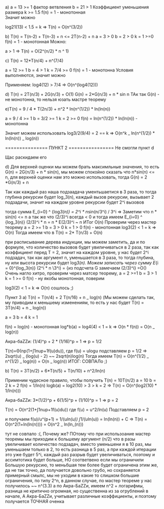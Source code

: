 a) a = 13 >= 1 фактор ветвления
b = 21 > 1 Коэффициент уменьшения размера
k >= 1.5
f(n) = 1 - монотонная  
 Значит можно

log21(13) < 1.5 = k => T(n) = O(n^(3/2))

b) T(n) = T(n-2) + T(n-3) + n <= 2T(n-2) + n
a = 3 > 0
b = 2 > 0
k = 1 >=0
f(n) = 1 - монотонная
Можно:

a > 1 => T(n) = O(2^(n/2) \* n ^ 1)

c) T(n) = 12\*T(n/4) + n^(7/4)

a = 12 >= 1
b = 4 > 1
k = 7/4 >= 0
f(n) = 1 - монотонна
Условия выполняются, значит можно

Применяем:
log4(12) > 7/4 => O(n^(log4(12)))

d) T(n) = 2T(n/3) + 2G(n/3) + O(1)
G(n) = 2*G(n/3) + n * sin n
ТАк так G(n) - не монотонна, то нельзя юзать мастре теорему

e)T(n) = 9 / 4 \* T(2n/3) + n^2 \* ln(n^(1/2)) \* ln(ln(n))

a = 9 / 4 >= 1
b = 3/2 >= 1
k = 2 >= 0
f(n) = ln(n^(1/2)) \* ln(ln(n)) - монотонна

Значит можем использовать
log3/2(9/4) = 2 == k => O(n^k _ ln(n^(1/2)) \* ln(ln(n)) _ log(n))

=============== ПУНКТ 2 ================
Не смогли пункт d

Щас раскидаем его

d) Для верхней оценки мы можем брать максимльные значения, то есть G(n) = 2G(n/3) + n * sin(n), мы можем спокойно сказать что n*sin(n) <= n, для верхней оценки нам это можно использовать, тогда G(n) = 2 \*G(n/3) + n

Так как каждый раз наша подзаадача ументьшаетися в 3 раза,
то тогда глубина рекурсии будет log_3(n), каждый вызов рекурсии, вызывает 2 подзадачи, значит на каждом уровне рекурсии будет 2^i вызовов

тогда сумма E\_{i=0} ^ {log*3(n)} = 2^i * n*sin(n/3^i) / 3^i => Заметим что n \* sin(n) <= n а так же что (2/3)^i всегда < 0 и тогда имеем E\_{i=0} ^ {log_3(n)} (2/3)^i * n = n \* E(2/3)^i ~ n
ИТог O(n)
Проверим через мастер теорему
a = 2 >= 1
b = 3 > 0
k = 1 > 0
f(n) - монотонная
log3(2) < 1 = k => O(n)
Тогда имеем что в T(n) = 2\* T(n/3) + O(n)

при расписывание дерева индукции, мы можем заметить, да и по формуле, что количество вызовов будет увиличиваться в 2 раза, так как коэффициент перед T = 2, значит на каждом уровне, у нас будет 2^i подзадач, так как аргумент n, уменьшается в 3 раза, то тогда глубина, ну или высота рекурсии будет log*3(n).
Можем записать через сумму
E*{i = 0}^{log_3(n)} (2^i \* n \3^i) = {из подсчета G замечаем (2/3)^i} =O()
Очень нагло хитро, проверим через матсер теорему,
a = 2 >=1
b = 3 > 1
k = 1 >= 0
f(n) - ну якобы монотонная, поверим

log3(2) < 1 = k => O(n)
сошлось ;)

Пункт 3
a) T(n) = T(n/4) + 2 T(n/16) + n _ log(n)
(Мы можем сделать так, му приводим к меньшему изменениям, то есть у нас будет T(n) = 3T(n/4) + n _ log(n))

a = 3
b = 4
k = 1

f(n) = log(n) - монотонная
log*b(a) = log4(4) < 1 = k => O(n * f(n)) = O(n \_ log(n))

Акра-баZZи:
(1/4)^p + 2 \* (1/16)^p = 1 => p = 1/2

T(n)=Θ(np(1+∫1n​up+1f(u)​du)), где f(u) = ulogu
подставляем p = 1/2 => 2sqrt(u) _ (log(u) - 2) ~~ 2sqrt(n)log(n)
Тогда имеем T(n) = O(n^(1/2) _ n^(1/2) _ log(n)) = O(n _ log(n))
ИТОГ:
СОВПАЛо ;)

b) T(n) = 3T(n/2) + 6\*T(n/5) + T(n/10) + n^2/ln(n)

Применим чудесное правило, чтобы получить T(n) = 10T(n/2)
a = 10
b = 2
k = 2
f(n) = 1/ln(n)
logb(a) = log2(10) > 3 > k = 2 => T(n) = O(n^(log2(10) \* 1/ln(n)))

Акра-баZZи:
3\*(1/2)^p + 6(1/5)^p + (1/10)^p = 1 => p = 2

T(n) = O(n^2(1+∫1n​up+1f(u)​du)) где f(u) = u^2/ln(u)
Подставляем p = 2

и получаем f(u)/u^(p+1) = 1/(u*ln(u))
∫1/(u*ln(u)) = ln(ln(n)) + C => T(n) = O(n^2(1+ln(ln(n)))) = O(n^2 _ ln(ln_(n)))

тут не совпало :(, Почему же?
ПОтому что при использоание мастер теоремы мы приходим к большему аргумент (n/2) что в разы увеличивает количество подзадач, вместо уменьшени я в 10 раз, мы уменьшаем только в 2, то есть разница в 5 раз, а при каждой итерации это уже будет 5^i, каждый раз разрыв будет увеличиваться, поэтому и ассимтотика будет больше, НО соответвено если мы ограничили Большую рекурсию, то меньбшая тем более будет ограничена этим же, да не так точно, да получается довольно грубо, но сохраняется примерный смылс, мы не уходим в какие то слишком большие ограничения, по типу 2^n, в данном случае, по мастер теореме у нас получилось ~~ n^(3.3) а по Акра-БаZZи, имеем n^2 + логарифмы, разница не критично огромная, но существенна из за огрублений в начале,
А Акра-БаZZи, учитывает различные коэффициенты, и поэтому получается ТОЧНАЯ оченка
